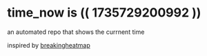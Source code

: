 # time_now is (( 1735729200992 ))

an automated repo that shows the currnent time

inspired by [breakingheatmap](https://github.com/breakingheatmap/breakingheatmap)